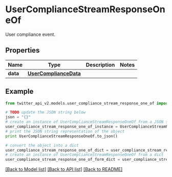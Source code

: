 # UserComplianceStreamResponseOneOf

User compliance event.

## Properties
Name | Type | Description | Notes
------------ | ------------- | ------------- | -------------
**data** | [**UserComplianceData**](UserComplianceData.md) |  | 

## Example

```python
from twitter_api_v2.models.user_compliance_stream_response_one_of import UserComplianceStreamResponseOneOf

# TODO update the JSON string below
json = "{}"
# create an instance of UserComplianceStreamResponseOneOf from a JSON string
user_compliance_stream_response_one_of_instance = UserComplianceStreamResponseOneOf.from_json(json)
# print the JSON string representation of the object
print UserComplianceStreamResponseOneOf.to_json()

# convert the object into a dict
user_compliance_stream_response_one_of_dict = user_compliance_stream_response_one_of_instance.to_dict()
# create an instance of UserComplianceStreamResponseOneOf from a dict
user_compliance_stream_response_one_of_form_dict = user_compliance_stream_response_one_of.from_dict(user_compliance_stream_response_one_of_dict)
```
[[Back to Model list]](../README.md#documentation-for-models) [[Back to API list]](../README.md#documentation-for-api-endpoints) [[Back to README]](../README.md)


